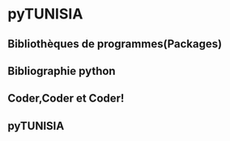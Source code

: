# pyTUNISIA

## Bibliothèques de programmes(Packages) 
<preview-lia 
src="https://liascript.github.io/course/?https://raw.githubusercontent.com/pyTUNISIA/home/master/lia/article001.md#1">
</preview-lia>

## Bibliographie python 
<preview-lia 
src="https://liascript.github.io/course/?https://raw.githubusercontent.com/pyTUNISIA/home/master/lia/article001.md#1">
</preview-lia> 

## Coder,Coder et Coder!

<preview-lia 
src="https://liascript.github.io/course/?https://raw.githubusercontent.com/pyTUNISIA/home/master/lia/article001.md#1">
</preview-lia> 

## pyTUNISIA
<preview-lia 
src="https://liascript.github.io/course/?https://raw.githubusercontent.com/pyTUNISIA/home/master/lia/article001.md#1">
</preview-lia> 

